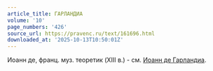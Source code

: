 ```yaml
---
article_title: ГАРЛАНДИА
volume: '10'
page_numbers: '426'
source_url: https://pravenc.ru/text/161696.html
downloaded_at: '2025-10-13T10:50:01Z'
---
```


Иоанн де, франц. муз. теоретик (XIII в.) - см. [Иоанн де Гарландиа](<https://pravenc.ru/text/Иоанн де Гарландиа.html>).

